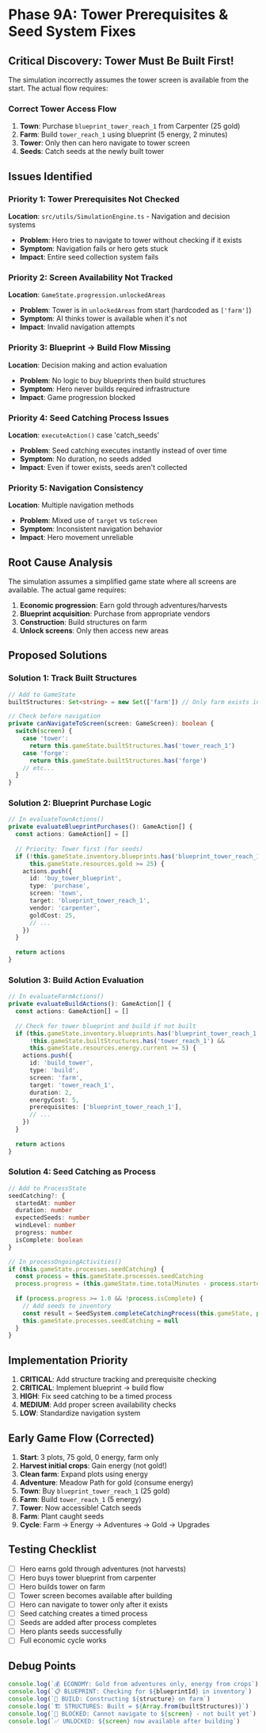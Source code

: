 # Phase 9A: Tower Prerequisites & Seed System Fixes

## Critical Discovery: Tower Must Be Built First!

The simulation incorrectly assumes the tower screen is available from the start. The actual flow requires:

### Correct Tower Access Flow
1. **Town**: Purchase `blueprint_tower_reach_1` from Carpenter (25 gold)
2. **Farm**: Build `tower_reach_1` using blueprint (5 energy, 2 minutes)
3. **Tower**: Only then can hero navigate to tower screen
4. **Seeds**: Catch seeds at the newly built tower

## Issues Identified

### Priority 1: Tower Prerequisites Not Checked
**Location**: `src/utils/SimulationEngine.ts` - Navigation and decision systems
- **Problem**: Hero tries to navigate to tower without checking if it exists
- **Symptom**: Navigation fails or hero gets stuck
- **Impact**: Entire seed collection system fails

### Priority 2: Screen Availability Not Tracked
**Location**: `GameState.progression.unlockedAreas`
- **Problem**: Tower is in `unlockedAreas` from start (hardcoded as `['farm']`)
- **Symptom**: AI thinks tower is available when it's not
- **Impact**: Invalid navigation attempts

### Priority 3: Blueprint → Build Flow Missing
**Location**: Decision making and action evaluation
- **Problem**: No logic to buy blueprints then build structures
- **Symptom**: Hero never builds required infrastructure
- **Impact**: Game progression blocked

### Priority 4: Seed Catching Process Issues
**Location**: `executeAction()` case 'catch_seeds'
- **Problem**: Seed catching executes instantly instead of over time
- **Symptom**: No duration, no seeds added
- **Impact**: Even if tower exists, seeds aren't collected

### Priority 5: Navigation Consistency
**Location**: Multiple navigation methods
- **Problem**: Mixed use of `target` vs `toScreen`
- **Symptom**: Inconsistent navigation behavior
- **Impact**: Hero movement unreliable

## Root Cause Analysis

The simulation assumes a simplified game state where all screens are available. The actual game requires:
1. **Economic progression**: Earn gold through adventures/harvests
2. **Blueprint acquisition**: Purchase from appropriate vendors
3. **Construction**: Build structures on farm
4. **Unlock screens**: Only then access new areas

## Proposed Solutions

### Solution 1: Track Built Structures
```typescript
// Add to GameState
builtStructures: Set<string> = new Set(['farm']) // Only farm exists initially

// Check before navigation
private canNavigateToScreen(screen: GameScreen): boolean {
  switch(screen) {
    case 'tower':
      return this.gameState.builtStructures.has('tower_reach_1')
    case 'forge':
      return this.gameState.builtStructures.has('forge')
    // etc...
  }
}
```

### Solution 2: Blueprint Purchase Logic
```typescript
// In evaluateTownActions()
private evaluateBlueprintPurchases(): GameAction[] {
  const actions: GameAction[] = []
  
  // Priority: Tower first (for seeds)
  if (!this.gameState.inventory.blueprints.has('blueprint_tower_reach_1') &&
      this.gameState.resources.gold >= 25) {
    actions.push({
      id: 'buy_tower_blueprint',
      type: 'purchase',
      screen: 'town',
      target: 'blueprint_tower_reach_1',
      vendor: 'carpenter',
      goldCost: 25,
      // ...
    })
  }
  
  return actions
}
```

### Solution 3: Build Action Evaluation
```typescript
// In evaluateFarmActions()
private evaluateBuildActions(): GameAction[] {
  const actions: GameAction[] = []
  
  // Check for tower blueprint and build if not built
  if (this.gameState.inventory.blueprints.has('blueprint_tower_reach_1') &&
      !this.gameState.builtStructures.has('tower_reach_1') &&
      this.gameState.resources.energy.current >= 5) {
    actions.push({
      id: 'build_tower',
      type: 'build',
      screen: 'farm',
      target: 'tower_reach_1',
      duration: 2,
      energyCost: 5,
      prerequisites: ['blueprint_tower_reach_1'],
      // ...
    })
  }
  
  return actions
}
```

### Solution 4: Seed Catching as Process
```typescript
// Add to ProcessState
seedCatching?: {
  startedAt: number
  duration: number
  expectedSeeds: number
  windLevel: number
  progress: number
  isComplete: boolean
}

// In processOngoingActivities()
if (this.gameState.processes.seedCatching) {
  const process = this.gameState.processes.seedCatching
  process.progress = (this.gameState.time.totalMinutes - process.startedAt) / process.duration
  
  if (process.progress >= 1.0 && !process.isComplete) {
    // Add seeds to inventory
    const result = SeedSystem.completeCatchingProcess(this.gameState, process)
    this.gameState.processes.seedCatching = null
  }
}
```

## Implementation Priority

1. **CRITICAL**: Add structure tracking and prerequisite checking
2. **CRITICAL**: Implement blueprint → build flow
3. **HIGH**: Fix seed catching to be a timed process
4. **MEDIUM**: Add proper screen availability checks
5. **LOW**: Standardize navigation system

## Early Game Flow (Corrected)

1. **Start**: 3 plots, 75 gold, 0 energy, farm only
2. **Harvest initial crops**: Gain energy (not gold!)
3. **Clean farm**: Expand plots using energy
4. **Adventure**: Meadow Path for gold (consume energy)
5. **Town**: Buy `blueprint_tower_reach_1` (25 gold)
6. **Farm**: Build `tower_reach_1` (5 energy)
7. **Tower**: Now accessible! Catch seeds
8. **Farm**: Plant caught seeds
9. **Cycle**: Farm → Energy → Adventures → Gold → Upgrades

## Testing Checklist

- [ ] Hero earns gold through adventures (not harvests)
- [ ] Hero buys tower blueprint from carpenter
- [ ] Hero builds tower on farm
- [ ] Tower screen becomes available after building
- [ ] Hero can navigate to tower only after it exists
- [ ] Seed catching creates a timed process
- [ ] Seeds are added after process completes
- [ ] Hero plants seeds successfully
- [ ] Full economic cycle works

## Debug Points

```typescript
console.log(`💰 ECONOMY: Gold from adventures only, energy from crops`)
console.log(`📋 BLUEPRINT: Checking for ${blueprintId} in inventory`)
console.log(`🔨 BUILD: Constructing ${structure} on farm`)
console.log(`🏗️ STRUCTURES: Built = ${Array.from(builtStructures)}`)
console.log(`🚫 BLOCKED: Cannot navigate to ${screen} - not built yet`)
console.log(`✅ UNLOCKED: ${screen} now available after building`)
```